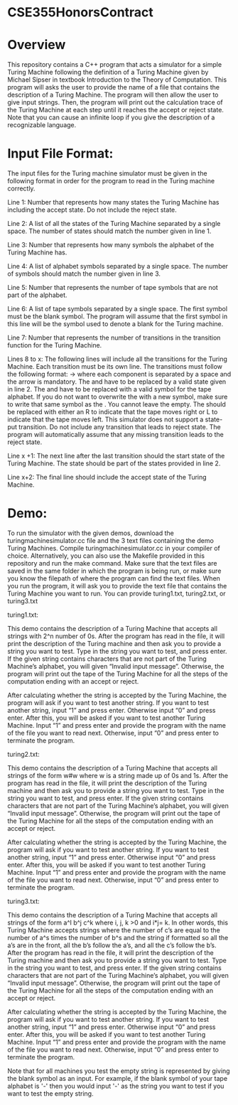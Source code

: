 # CSE355HonorsContract

# Overview

This repository contains a C++ program that acts a simulator for a simple Turing Machine following the definition of a Turing Machine given by Michael Sipser in textbook Introduction to the Theory of Computation. This program will asks the user to provide the name of a file that contains the description of a Turing Machine. The program will then allow the user to give input strings. Then, the program will print out the calculation trace of the Turing Machine at each step until it reaches the accept or reject state. Note that you can cause an infinite loop if you give the description of a recognizable language.   

# Input File Format:

The input files for the Turing machine simulator must be given in the following format in order for the program to read in the Turing machine correctly.

Line 1: Number that represents how many states the Turing Machine has including the accept state. Do not include the reject state.

Line 2: A list of all the states of the Turing Machine separated by a single space. The number of states should match the number given in line 1.

Line 3: Number that represents how many symbols the alphabet of the Turing Machine has.

Line 4: A list of alphabet symbols separated by a single space. The number of symbols should match the number given in line 3.

Line 5: Number that represents the number of tape symbols that are not part of the alphabet. 

Line 6: A list of tape symbols separated by a single space. The first symbol must be the blank symbol. The program will assume that the first symbol in this line will be the symbol used to denote a blank for the Turing machine. 

Line 7: Number that represents the number of transitions in the transition function for the Turing Machine.

Lines 8 to x: The following lines will include all the transitions for the Turing Machine. Each transition must be its own line. The transitions must follow the following format: <current state> <symbol read> -> <new state> <overwrite symbol> <movement>  where each component is separated by a space and the arrow is mandatory. The <current state> and <new state> have to be replaced by a valid state given in line 2. The <symbol read> and <overwrite symbol> have to be replaced with a valid symbol for the tape alphabet. If you do not want to overwrite the <symbol read> with a new symbol, make sure to write that same symbol as the <overwrite symbol>. You cannot leave the <overwrite symbol> empty. The <movement> should be replaced with either an R to indicate that the tape moves right or L to indicate that the tape moves left. This simulator does not support a state-put transition. Do not include any transition that leads to reject state. The program will automatically assume that any missing transition leads to the reject state.

Line x +1: The next line after the last transition should the start state of the Turing Machine. The state should be part of the states provided in line 2.

Line x+2: The final line should include the accept state of the Turing Machine.

# Demo:

To run the simulator with the given demos, download the turingmachinesimulator.cc file and the 3 text files containing the demo Turing Machines. Compile turingmachinesimulator.cc in your compiler of choice. Alternatively, you can also use the Makefile provided in this repository and run the make command. Make sure that the text files are saved in the same folder in which the program is being run, or make sure you know the filepath of where the program can find the text files. When you run the program, it will ask you to provide the text file that contains the Turing Machine you want to run. You can provide turing1.txt, turing2.txt, or turing3.txt

turing1.txt:

This demo contains the description of a Turing Machine that accepts all strings with 2^n number of  0s. After the program has read in the file, it will print the description of the Turing machine and then ask you to provide a string you want to test. Type in the string you want to test, and press enter. If the given string contains characters that are not part of the Turing Machine’s alphabet, you will given “Invalid input message”. Otherwise, the program will print out the tape of the Turing Machine for all the steps of the computation ending with an accept or reject.

After calculating whether the string is accepted by the Turing Machine, the program will ask if you want to test another string. If you want to test another string, input “1” and press enter. Otherwise input “0” and press enter. After this, you will be asked if you want to test another Turing Machine. Input  “1” and press enter and provide the program with the name of the file you want to read next. Otherwise, input “0” and press enter to terminate the program. 

turing2.txt:

This demo contains the description of a Turing Machine that accepts all strings of the form w#w where w is a string made up of 0s and 1s. After the program has read in the file, it will print the description of the Turing machine and then ask you to provide a string you want to test. Type in the string you want to test, and press enter. If the given string contains characters that are not part of the Turing Machine’s alphabet, you will given “Invalid input message”. Otherwise, the program will print out the tape of the Turing Machine for all the steps of the computation ending with an accept or reject.

After calculating whether the string is accepted by the Turing Machine, the program will ask if you want to test another string. If you want to test another string, input “1” and press enter. Otherwise input “0” and press enter. After this, you will be asked if you want to test another Turing Machine. Input  “1” and press enter and provide the program with the name of the file you want to read next. Otherwise, input “0” and press enter to terminate the program. 

turing3.txt:

This demo contains the description of a Turing Machine that accepts all strings of the form a^I b^j c^k where i, j, k >0 and i*j= k. In other words, this Turing Machine accepts strings where the number of c’s are equal to the number of a^s times the number of b^s and the string if formatted so all the a’s are in the front, all the b’s follow the a’s, and all the c’s follow the b’s. After the program has read in the file, it will print the description of the Turing machine and then ask you to provide a string you want to test. Type in the string you want to test, and press enter. If the given string contains characters that are not part of the Turing Machine’s alphabet, you will given “Invalid input message”. Otherwise, the program will print out the tape of the Turing Machine for all the steps of the computation ending with an accept or reject.

After calculating whether the string is accepted by the Turing Machine, the program will ask if you want to test another string. If you want to test another string, input “1” and press enter. Otherwise input “0” and press enter. After this, you will be asked if you want to test another Turing Machine. Input  “1” and press enter and provide the program with the name of the file you want to read next. Otherwise, input “0” and press enter to terminate the program. 

Note that for all machines you test the empty string is represented by giving the blank symbol as an input. For example, if the blank symbol of your tape alphabet is '-' then you would input '-' as the string you want to test if you want to test the empty string.  

